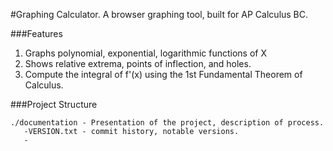 #Graphing Calculator.
A browser graphing tool, built for AP Calculus BC.

###Features
1. Graphs polynomial, exponential, logarithmic functions of X
2. Shows relative extrema, points of inflection, and holes.
3. Compute the integral of f'(x) using the 1st Fundamental Theorem of Calculus.

###Project Structure
```
./documentation - Presentation of the project, description of process.
   -VERSION.txt - commit history, notable versions.
   -

```
